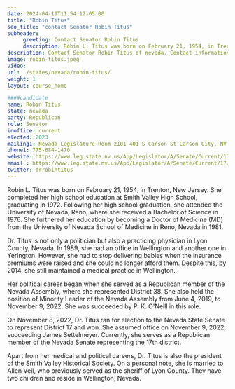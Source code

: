 ```yaml
---
date: 2024-04-19T11:54:12-05:00
title: "Robin Titus"
seo_title: "contact Senator Robin Titus"
subheader:
     greeting: Contact Senator Robin Titus
     description: Robin L. Titus was born on February 21, 1954, in Trenton, New Jersey. She completed her high school education at Smith Valley High School, graduating in 1972. Following her high school graduation, she attended the University of Nevada, Reno, where she received a Bachelor of Science in 1976.
description: Contact Senator Robin Titus of nevada. Contact information for Robin Titus includes email address, phone number, and mailing address.
image: robin-titus.jpeg
video:
url:  /states/nevada/robin-titus/
weight: 1
layout: course_home

####candidate
name: Robin Titus
state: nevada
party: Republican
role: Senator
inoffice: current
elected: 2023
mailing1: Nevada Legislature Room 2101 401 S Carson St Carson City, NV 89701-4747
phone1: 775-684-1470
website: https://www.leg.state.nv.us/App/Legislator/A/Senate/Current/17/
email : https://www.leg.state.nv.us/App/Legislator/A/Senate/Current/17/
twitter: drrobintitus
---
```


Robin L. Titus was born on February 21, 1954, in Trenton, New Jersey. She completed her high school education at Smith Valley High School, graduating in 1972. Following her high school graduation, she attended the University of Nevada, Reno, where she received a Bachelor of Science in 1976. She furthered her education by becoming a Doctor of Medicine (MD) from the University of Nevada School of Medicine in Reno, Nevada in 1981.

Dr. Titus is not only a politician but also a practicing physician in Lyon County, Nevada. In 1989, she had an office in Wellington and another one in Yerington. However, she had to stop delivering babies when the insurance premiums were raised and she could no longer afford them. Despite this, by 2014, she still maintained a medical practice in Wellington.

Her political career began when she served as a Republican member of the Nevada Assembly, where she represented District 38. She also held the position of Minority Leader of the Nevada Assembly from June 4, 2019, to November 9, 2022. She was succeeded by P. K. O'Neill in this role.

On November 8, 2022, Dr. Titus ran for election to the Nevada State Senate to represent District 17 and won. She assumed office on November 9, 2022, succeeding James Settelmeyer. Currently, she serves as a Republican member of the Nevada Senate representing the 17th district.

Apart from her medical and political careers, Dr. Titus is also the president of the Smith Valley Historical Society. On a personal note, she is married to Allen Veil, who previously served as the sheriff of Lyon County. They have two children and reside in Wellington, Nevada.
